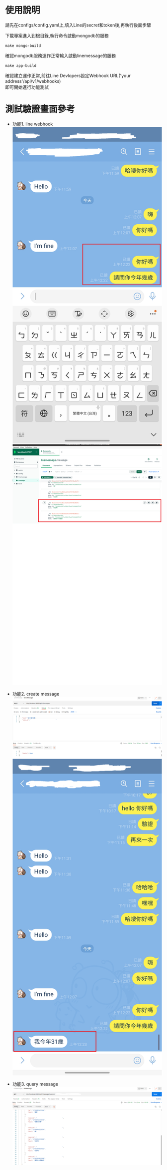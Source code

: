 # 使用說明
請先在configs/config.yaml上,填入Line的secret和token後,再執行後面步驟

下載專案進入到根目錄,執行命令啟動mongodb的服務
``` command line
make mongo-build
```
確認mongodb服務運作正常輸入啟動linemessage的服務
``` command line
make app-build
```
確認建立運作正常,前往Line Devlopers設定Webhook URL('your address'/api/v1/webhooks)  
即可開始進行功能測試

# 測試驗證畫面參考
* 功能1. line webhook
![image](images/webhook_phone_send.png)
![image](images/webhook_app_received.png)

* 功能2. create message
![image](images/post_sendmessage_api.png)
![image](images/phone_received_message.png)

* 功能3. query message
![image](images/get_user_message.png)